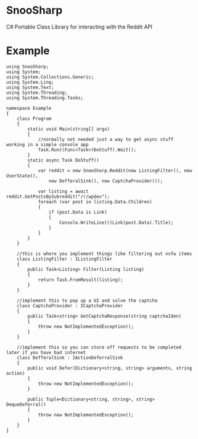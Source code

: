 SnooSharp
=========

C# Portable Class Library for interacting with the Reddit API

Example
=========

    using SnooSharp;
    using System;
    using System.Collections.Generic;
    using System.Linq;
    using System.Text;
    using System.Threading;
    using System.Threading.Tasks;
    
    namespace Example
    {
    	class Program
    	{
    		static void Main(string[] args)
    		{
    			//normally not needed just a way to get async stuff working in a simple console app
    			Task.Run((Func<Task>)DoStuff).Wait();
    		}
    		static async Task DoStuff()
    		{
    			var reddit = new SnooSharp.Reddit(new ListingFilter(), new UserState(),
    				new DefferalSink(), new CaptchaProvider());
    
    			var listing = await reddit.GetPostsBySubreddit("/r/wpdev");
    			foreach (var post in listing.Data.Children)
    			{
    				if (post.Data is Link)
    				{
    					Console.WriteLine(((Link)post.Data).Title);
    				}
    			}
    		}
    	}
    
    	//this is where you implement things like filtering out nsfw items
    	class ListingFilter : IListingFilter
    	{
    		public Task<Listing> Filter(Listing listing)
    		{
    			return Task.FromResult(listing);
    		}
    	}
    
    	//implement this to pop up a UI and solve the captcha
    	class CaptchaProvider : ICaptchaProvider
    	{
    		public Task<string> GetCaptchaResponse(string captchaIden)
    		{
    			throw new NotImplementedException();
    		}
    	}
    
    	//implement this so you can store off requests to be completed later if you have bad internet
    	class DefferalSink : IActionDeferralSink
    	{
    		public void Defer(Dictionary<string, string> arguments, string action)
    		{
    			throw new NotImplementedException();
    		}
    
    		public Tuple<Dictionary<string, string>, string> DequeDeferral()
    		{
    			throw new NotImplementedException();
    		}
    	}
    }
